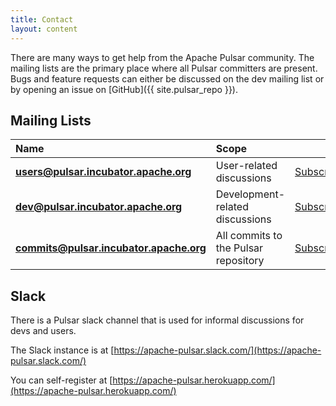 ```yaml
---
title: Contact
layout: content
---
```



There are many ways to get help from the Apache Pulsar community. The mailing lists are the primary place where all Pulsar committers are present. Bugs and feature requests can either be discussed
on the dev mailing list or by opening an issue on [GitHub]({{ site.pulsar_repo }}).

## Mailing Lists

Name | Scope |  |  |  |
:----|:------|:-|:-|:-|
**users@pulsar.incubator.apache.org**   | User-related discussions        |  [Subscribe](mailto:users-subscribe@pulsar.incubator.apache.org)  |  [Unsubscribe](mailto:users-unsubscribe@pulsar.incubator.apache.org)  |  [Archives](http://mail-archives.apache.org/mod_mbox/incubator-pulsar-users/)  |
**dev@pulsar.incubator.apache.org**     | Development-related discussions |   [Subscribe](mailto:dev-subscribe@pulsar.incubator.apache.org)   |   [Unsubscribe](mailto:dev-unsubscribe@pulsar.incubator.apache.org)   |   [Archives](http://mail-archives.apache.org/mod_mbox/incubator-pulsar-dev/)   |
**commits@pulsar.incubator.apache.org** | All commits to the Pulsar repository   | [Subscribe](mailto:commits-subscribe@pulsar.incubator.apache.org) | [Unsubscribe](mailto:commits-unsubscribe@pulsar.incubator.apache.org) | [Archives](http://mail-archives.apache.org/mod_mbox/incubator-pulsar-commits/) |

## Slack

There is a Pulsar slack channel that is used for informal discussions for devs and users.

The Slack instance is at [https://apache-pulsar.slack.com/](https://apache-pulsar.slack.com/)

You can self-register at [https://apache-pulsar.herokuapp.com/](https://apache-pulsar.herokuapp.com/)
